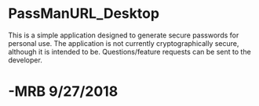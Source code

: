 # PassManURL_Desktop
This is a simple application designed to generate secure passwords for personal use. The application is not currently
cryptographically secure, although it is intended to be. Questions/feature requests can be sent to the developer.
# -MRB 9/27/2018
